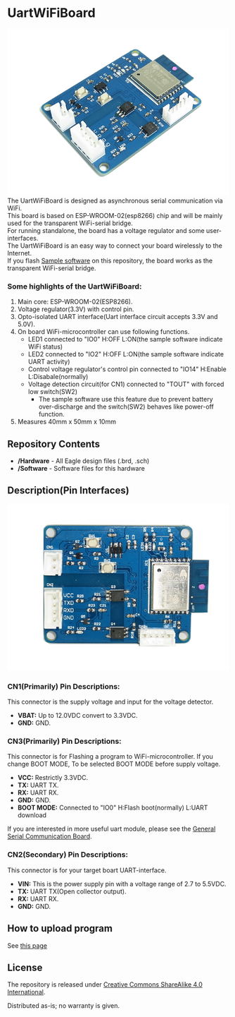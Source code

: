 UartWiFiBoard
=========

![UartWiFiBoard](mdContents/UartWifi_1.png)  
The UartWiFiBoard is designed as asynchronous serial communication via WiFi.  
This board is based on ESP-WROOM-02(esp8266) chip and will be mainly used for the transparent WiFi-serial bridge.  
For running standalone, the board has a voltage regulator and some user-interfaces.  
The UartWiFiBoard is an easy way to connect your board wirelessly to the Internet.  
If you flash [Sample software](Software\UartWiFiBridge) on this repository, the board works as the transparent WiFi-serial bridge.

### Some highlights of the UartWiFiBoard:
 1. Main core: ESP-WROOM-02(ESP8266).
 2. Voltage regulator(3.3V) with control pin.
 3. Opto-isolated UART interface(Uart interface circuit accepts 3.3V and 5.0V).
 4. On board WiFi-microcontroller can use following functions.
 	- LED1 connected to "IO0" H:OFF L:ON(the sample software indicate WiFi status)
 	- LED2 connected to "IO2" H:OFF L:ON(the sample software indicate UART activity)
 	- Control voltage regulator's control pin connected to "IO14" H:Enable L:Disabale(normally)
 	- Voltage detection circuit(for CN1) connected to "TOUT" with forced low switch(SW2)
		- The sample software use this feature due to prevent battery over-discharge and the switch(SW2) behaves like power-off function.
 5. Measures 40mm x 50mm x 10mm


Repository Contents
-------------------
* **/Hardware** - All Eagle design files (.brd, .sch)
* **/Software** - Software files for this hardware


Description(Pin Interfaces)
-------------------
![TopView](mdContents/UartWifi_2.png)

### CN1(Primarily) Pin Descriptions:
This connector is the supply voltage and input for the voltage detector.
- **VBAT:** Up to 12.0VDC convert to 3.3VDC.
- **GND:** GND.

### CN3(Primarily) Pin Descriptions:
This connector is for Flashing a program to WiFi-microcontroller.
If you change BOOT MODE, To be selected BOOT MODE before supply voltage.
- **VCC:** Restrictly 3.3VDC.
- **TX:** UART TX.
- **RX:** UART RX.
- **GND:** GND.
- **BOOT MODE:** Connected to "IO0" H:Flash boot(normally) L:UART download

If you are interested in more useful uart module, please see the [General Serial Communication Board](https://github.com/NaoNaoMe/General-Serial-Communication-Board).

### CN2(Secondary) Pin Descriptions:
This connector is for your target boart UART-interface.
- **VIN:** This is the power supply pin with a voltage range of 2.7 to 5.5VDC.
- **TX:** UART TX(Open collector output).
- **RX:** UART RX.
- **GND:** GND.


How to upload program
-------------------
See [this page](UploadProgram.md)


License
-------------------
The repository is released under [Creative Commons ShareAlike 4.0 International](https://creativecommons.org/licenses/by-sa/4.0/).

Distributed as-is; no warranty is given.

